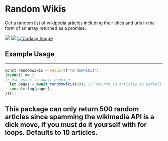 # Random Wikis
Get a random list of wikipedia articles including their titles and urls in the form of an array returned as a promise.

![](https://img.shields.io/npm/v/request-promise?color=ff00ff&label=request-promise&style=for-the-badge)
![](https://forthebadge.com/images/badges/fuck-it-ship-it.svg)
[![Codacy Badge](https://app.codacy.com/project/badge/Grade/7300af41b2f64171a587251b8d8d09ad)](https://www.codacy.com/manual/PvtTyphoon/randomwikis?utm_source=github.com&amp;utm_medium=referral&amp;utm_content=PvtTyphoon/randomwikis&amp;utm_campaign=Badge_Grade)

## Example Usage
---
```js
const randomwikis = require("randomwikis");
(async() => (
// use async to await promise
  let pages = await randomwikis(69); // Returns 10 articles by default
  console.log(pages);
})();
```
This package can only return 500 random articles since spamming the wikimedia API is a dick move, if you must do it yourself with for loops.
Defaults to 10 articles.
---
